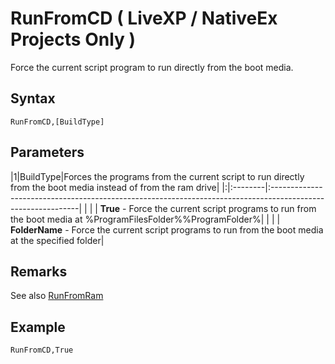 # RunFromCD ( LiveXP / NativeEx Projects Only ) #

Force the current script program to run directly from the boot media.

## Syntax ##
```
RunFromCD,[BuildType]
```
## Parameters ##
|1|BuildType|Forces the programs from the current script to run directly from the boot media instead of from the ram drive|
|:|:--------|:------------------------------------------------------------------------------------------------------------|
|  |  | **True** - Force the current script programs to run from the boot media at %ProgramFilesFolder%\%ProgramFolder%|
|  |  | **FolderName** - Force the current script programs to run from the boot media at the specified folder|

## Remarks ##
See also [RunFromRam](runfromram.md)

## Example ##
```
RunFromCD,True
```